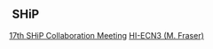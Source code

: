 ##  SHiP
[17th SHiP Collaboration Meeting](https://indico.cern.ch/event/803758/)
	[HI-ECN3 (M. Fraser)](https://indico.cern.ch/event/1325184/contributions/5606084/attachments/2732274/4750160/MFraser_26thSHIP_collab_HI-ECN3.pdf)
